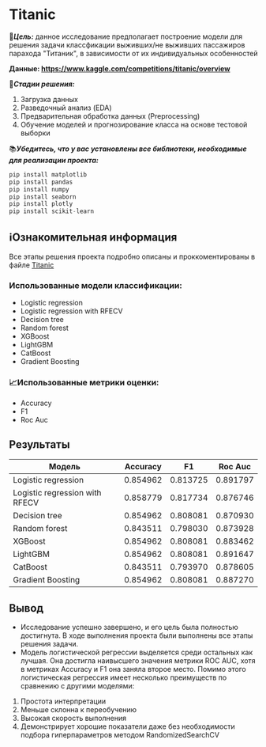 # Titanic

🎯***Цель:*** данное исследование предполагает построение модели для решения задачи классфикации выживших/не выживших пассажиров парахода "Титаник", в зависимости от их индивидуальных особенностей

__Данные: https://www.kaggle.com/competitions/titanic/overview__

📅***Стадии решения:***
1. Загрузка данных
2. Разведочный анализ (EDA)
3. Предварительная обработка данных (Preprocessing)
4. Обучение моделей и прогнозирование класса на основе тестовой выборки

📚***Убедитесь, что у вас установлены все библиотеки, необходимые для реализации проекта:***
```python
pip install matplotlib
pip install pandas
pip install numpy
pip install seaborn
pip install plotly
pip install scikit-learn
```
## ℹ️Ознакомительная информация 

Все этапы решения проекта подробно описаны и проккоментированы в файле [Titanic](Titanic.ipynb)
### Использованные модели классификации: 
- Logistic regression
- Logistic regression with RFECV
- Decision tree
- Random forest
- XGBoost
- LightGBM
- CatBoost
- Gradient Boosting

### 📈Использованные метрики оценки:

- Accuracy
- F1
- Roc Auc

## Результаты

| Модель                     | Accuracy | F1        | Roc Auc   |
|----------------------------|----------|-----------|-----------|
| Logistic regression        | 0.854962 | 0.813725  | 0.891797  |
| Logistic regression with RFECV | 0.858779 | 0.817734  | 0.876746  |
| Decision tree              | 0.854962 | 0.808081  | 0.870930  |
| Random forest              | 0.843511 | 0.798030  | 0.873928  |
| XGBoost                    | 0.854962 | 0.808081  | 0.883462  |
| LightGBM                   | 0.854962 | 0.808081  | 0.891647  |
| CatBoost                   | 0.843511 | 0.793970  | 0.878605  |
| Gradient Boosting          | 0.854962 | 0.808081  | 0.887270  |

## Вывод

- Исследование успешно завершено, и его цель была полностью достигнута. В ходе выполнения проекта были выполнены все этапы решения задачи.
- Модель логистической регрессии выделяется среди остальных как лучшая. Она достигла наивысшего значения метрики ROC AUC, хотя в метриках Accuracy и F1 она заняла второе место. Помимо этого логистическая регрессия имеет несколько преимуществ по сравнению с другими моделями:
1. Простота интерпретации
2. Меньше склонна к переобучению
3. Высокая скорость выполнения
4. Демонстрирует хорошие показатели даже без необходимости подбора гиперпараметров методом RandomizedSearchCV
